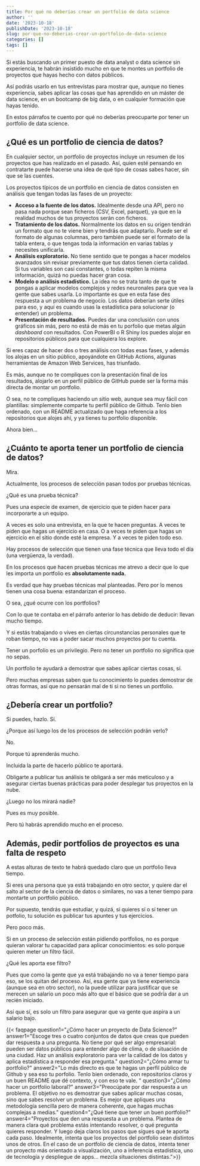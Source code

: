 ```yaml
---
title: Por qué no deberías crear un portfolio de data science
author: ''
date: '2023-10-18'
publishDate: '2023-10-18'
slug: por-que-no-deberias-crear-un-portfolio-de-data-science
categories: []
tags: []
---
```


Si estás buscando un primer puesto de data analyst o data science sin experiencia, te habrán insistido mucho en que te montes un portfolio de proyectos que hayas hecho con datos públicos. 

Así podrás usarlo en tus entrevistas para mostrar que, aunque no tienes experiencia, sabes aplicar las cosas que has aprendido en un máster de data science, en un bootcamp de big data, o en cualquier formación que hayas tenido. 

En estos párrafos te cuento por qué no deberías preocuparte por tener un portfolio de data science.

## ¿Qué es un portfolio de ciencia de datos?

En cualquier sector, un portfolio de proyectos incluye un resumen de los proyectos que has realizado en el pasado. Así, quien esté pensando en contratarte puede hacerse una idea de qué tipo de cosas sabes hacer, sin que se las cuentes. 

Los proyectos típicos de un portfolio en ciencia de datos consisten en análisis que tengan todas las fases de un proyecto: 

- **Acceso a la fuente de los datos.** Idealmente desde una API, pero no pasa nada porque sean ficheros (CSV, Excel, parquet), ya que en la realidad muchos de tus proyectos serán con ficheros. 
- **Tratamiento de los datos.** Normalmente los datos en su origen tendrán un formato que no te viene bien y tendrás que adaptarlo. Puede ser el formato de algunas columnas, pero también puede ser el formato de la tabla entera, o que tengas toda la información en varias tablas y necesites unificarla. 
- **Análisis exploratorio.** No tiene sentido que te pongas a hacer modelos avanzados sin revisar previamente que tus datos tienen cierta calidad. Si tus variables son casi constantes, o todas repiten la misma información, quizá no puedas hacer gran cosa. 
- **Modelo o análisis estadístico.** La idea no se trata tanto de que te pongas a aplicar modelos complejos y redes neuronales para que vea la gente que sabes usarla. Lo importante es que en esta fase des respuesta a un problema de negocio. Los datos deberían serte útiles para eso, y aquí es cuando usas la estadística para solucionar (o entender) un problema. 
- **Presentación de resultados.** Puedes dar una conclusión con unos gráficos sin más, pero no está de más en tu porfolio que metas algún _dashboard_ con resultados. Con PowerBI o R Shiny los puedes alojar en repositorios públicos para que cualquiera los explore. 

Si eres capaz de hacer dos o tres análisis con todas esas fases, y además los alojas en un sitio público, apoyándote en GitHub Actions, algunas herramientas de Amazon Web Services, has triunfado.

Es más, aunque no te compliques con la presentación final de los resultados, alojarlo en un perfil público de GitHub puede ser la forma más directa de montar un portfolio. 

O sea, no te compliques haciendo un sitio web, aunque sea muy fácil con plantillas: simplemente comparte tu perfil público de Github. Tenlo bien ordenado, con un README actualizado que haga referencia a los repositorios que alojes ahí, y ya tienes tu portfolio disponible.

Ahora bien...

## ¿Cuánto te aporta tener un portfolio de ciencia de datos?

Mira. 

Actualmente, los procesos de selección pasan todos por pruebas técnicas.

¿Qué es una prueba técnica?

Pues una especie de examen, de ejercicio que te piden hacer para incorporarte a un equipo. 

A veces es solo una entrevista, en la que te hacen preguntas. A veces te piden que hagas un ejercicio en casa. O a veces te piden que hagas un ejercicio en el sitio donde esté la empresa. Y a veces te piden todo eso. 

Hay procesos de selección que tienen una fase técnica que lleva todo el día (una vergüenza, la verdad).

En los procesos que hacen pruebas técnicas me atrevo a decir que lo que les importa un portfolio es **absolutamente nada.**

Es verdad que hay pruebas técnicas mal planteadas. Pero por lo menos tienen una cosa buena: estandarizan el proceso. 

O sea, ¿qué ocurre con los portfolios?

Con lo que te contaba en el párrafo anterior lo has debido de deducir: llevan mucho tiempo. 

Y si estás trabajando o vives en ciertas circunstancias personales que te roban tiempo, no vas a poder sacar muchos proyectos por tu cuenta. 

Tener un porfolio es un privilegio. Pero no tener un portfolio no significa que no sepas. 

Un portfolio te ayudará a demostrar que sabes aplicar ciertas cosas, sí. 

Pero muchas empresas saben que tu conocimiento lo puedes demostrar de otras formas, así que no pensarán mal de ti si no tienes un portfolio.

## ¿Debería crear un portfolio?

Si puedes, hazlo. Sí. 

¿Porque así luego los de los procesos de selección podrán verlo?

No. 

Porque tú aprenderás mucho. 

Incluida la parte de hacerlo público te aportará. 

Obligarte a publicar tus análisis te obligará a ser más meticuloso y a asegurar ciertas buenas prácticas para poder desplegar tus proyectos en la nube. 

¿Luego no los mirará nadie?

Pues es muy posible. 

Pero tú habrás aprendido mucho en el proceso.


## Además, pedir portfolios de proyectos es una falta de respeto

A estas alturas de texto te habrá quedado claro que un portfolio lleva tiempo. 

Si eres una persona que ya está trabajando en otro sector, y quiere dar el salto al sector de la ciencia de datos o similares, no vas a tener tiempo para montarte un portfolio público. 

Por supuesto, tendrás que estudiar, y quizá, si quieres sí o sí tener un potfolio, tu solución es publicar tus apuntes y tus ejercicios. 

Pero poco más. 

Si en un proceso de selección están pidiendo portfolios, no es porque quieran valorar tu capacidad para aplicar conocimientos: es solo porque quieren meter un filtro fácil. 

¿Qué les aporta ese filtro?

Pues que como la gente que ya está trabajando no va a tener tiempo para eso, se los quitan del proceso. Así, esa gente que ya tiene experiencia (aunque sea en otro sector), no la puede utilizar para justificar que se merecen un salario un poco más alto que el básico que se podría dar a un recién iniciado. 

Así que sí, es solo un filtro para asegurar que va gente que aspira a un salario bajo. 

{{< faqpage question1="¿Cómo hacer un proyecto de Data Science?" answer1="Escoge tres o cuatro conjuntos de datos que creas que pueden dar respuesta a una pregunta. No tiene por qué ser algo empresarial: pueden ser datos públicos para entender algo de clima, o de situación de una ciudad. Haz un análisis exploratorio para ver la calidad de los datos y aplica estadística a responder esa pregunta." question2="¿Cómo armar tu portfolio?" answer2="Lo más directo es que te hagas un perfil público de Github y sea eso tu porfolio. Tenlo bien ordenado, con repositorios claros y un buen README que dé contexto, y con eso te vale. " question3="¿Cómo hacer un portfolio laboral?" answer3="Preocúpate por dar respuesta a un problema. El objetivo no es demostrar que sabes aplicar muchas cosas, sino que sabes resolver un problema. Es mejor que apliques una metodología sencilla pero de manera coherente, que hagas muchas complejas a medias." question4="¿Qué tiene que tener un buen portfolio?" answer4="Proyectos que den una respuesta a un problema. Plantea de manera clara qué problema estás intentando resolver, o qué pregunta quieres responder. Y luego deja claros los pasos que sigues qué te aporta cada paso. Idealmente, intenta que los proyectos del portfolio sean distintos unos de otros. En el caso de un portfolio de ciencia de datos, intenta tener un proyecto más orientado a visualización, uno a inferencia estadística, uno de tecnología y despliegue de apps... mezcla situaciones distintas.">}}




